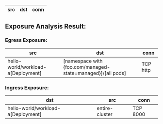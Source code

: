 | src | dst | conn |
|-----|-----|------|
## Exposure Analysis Result:
### Egress Exposure:
| src | dst | conn |
|-----|-----|------|
| hello-world/workload-a[Deployment] | [namespace with {foo.com/managed-state=managed}]/[all pods] | TCP http |

### Ingress Exposure:
| dst | src | conn |
|-----|-----|------|
| hello-world/workload-a[Deployment] | entire-cluster | TCP 8000 |
